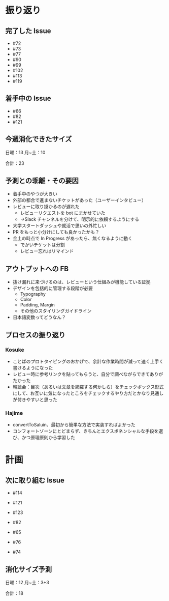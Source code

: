 # 振り返り

## 完了した Issue

- #72
- #73
- #77
- #90
- #99
- #102
- #113
- #119

## 着手中の Issue

- #66
- #82
- #121

## 今週消化できたサイズ

日曜：13
月~土：10

合計：23

## 予測との乖離・その要因

- 着手中のやつが大きい
- 外部の都合で進まないチケットがあった（ユーザーインタビュー）
- レビューに取り掛かるのが遅れた
  - レビューリクエストを bot にまかせていた
  - →Slack チャンネルを分けて、明示的に依頼するようにする
- 大学スタートダッシュや就活で思いの外忙しい
- PR をもっと小分けにしても良かったかも？
- 金土の時点で In Progress があったら、無くなるように動く
  - でかいチケットは分割
  - レビュー忘れはリマインド

## アウトプットへの FB

- 抜け漏れに来づけるのは、レビューという仕組みが機能している証拠
- デザインを包括的に管理する段階が必要
  - Typography
  - Color
  - Padding, Margin
  - その他のスタイリングガイドライン
- 日本語変数ってどうなん？

## プロセスの振り返り

### Kosuke

- ことばのプロトタイピングのおかげで、余計な作業時間が減って速く上手く書けるようになった
- レビュー時に参考リンクを貼ってもらうと、自分で調べながらできてありがたかった
- 輪読会：目次（あるいは文章を網羅する何かしら）をチェックボックス形式にして、お互いに気になったところをチェックするやり方だとかなり見通しが付きやすいと思った

### Hajime

- convertToSaluin、最初から簡単な方法で実装すればよかった
- コンフォートゾーンにとどまらず、きちんとエクスポネンシャルな手段を選び、かつ原理原則から学習した

# 計画

## 次に取り組む Issue

- #114
- #121
- #123
- #82

- #65
- #76
- #74

## 消化サイズ予測

日曜：12
月~土：3+3

合計：18
